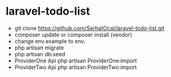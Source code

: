 # laravel-todo-list
* git clone https://github.com/SerhatOcal/laravel-todo-list.git
* composer update or composer install (vendor)
* change env.example to env.
* php artisan migrate
* php artisan db:seed
* ProviderOne Api php artisan ProviderOne:import
* ProviderTwo Api php artisan ProviderTwo:import

